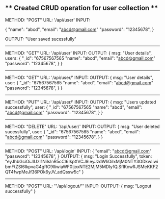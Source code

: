 ** Created CRUD operation for user collection **
------------------------------------------

METHOD: "POST"
URL: '/api/user'
INPUT: 

{
    "name": "abcd",
    "email": "abcd@gmail.com"
    "password": "12345678",
}

OUTPUT: "User saved sucessfully"


---------------------------------------------

METHOD: "GET"
URL: '/api/user'
INPUT: 
OUTPUT: {
            msg: "User details",
            users: {
                "_id": "67567567565
                "name": "abcd",
                "email": "abcd@gmail.com"
                "password": "12345678",
            }
        } 

-----------------------------------------

METHOD: "GET"
URL: '/api/user/<ID>'
INPUT: 
OUTPUT: {
            msg: "User details",
            user:  {
                "_id": "67567567565
                "name": "abcd",
                "email": "abcd@gmail.com"
                "password": "12345678",
            }
        }

-------------------------------------------------

METHOD: "PUT"
URL: '/api/user/<ID>'
INPUT: 
OUTPUT: {
            msg: "Users updated successfully",
            user:  {
                "_id": "67567567565
                "name": "abcd",
                "email": "abcd@gmail.com"
                "password": "12345678",
            }
        }

----------------------------------------------------

METHOD: "DELETE"
URL: '/api/user/<ID>'
INPUT: 
OUTPUT: {
            msg: "User deleted sucessfully",
            user:  {
                "_id": "67567567565
                "name": "abcd",
                "email": "abcd@gmail.com"
                "password": "12345678",
            }
        }

--------------------------------------------------

METHOD: "POST"
URL: '/api/login'
INPUT: 
    {
        "email": "abcd@gmail.com"
        "password": "12345678",
    }
OUTPUT: {
            msg: "Login Successfully",
            token: "eyJhbGciOiJIUzI1NiIsInR5cCI6IkpXVCJ9.eyJzdWIiOiIxMjM0NTY3ODkwIiwibmFtZSI6IkpvaG4gRG9lIiwiaWF0IjoxNTE2MjM5MDIyfQ.SflKxwRJSMeKKF2QT4fwpMeJf36POk6yJV_adQssw5c"
        }

------------------------------------------------

METHOD: "POST"
URL: '"/api/logout/<ID>"'
INPUT: 
OUTPUT: {
            msg: "Logout successfully"
        }